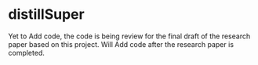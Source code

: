 # distillSuper
Yet to Add code, the code is being review for the final draft of the research paper based on this project.
Will Add code after the research paper is completed.
